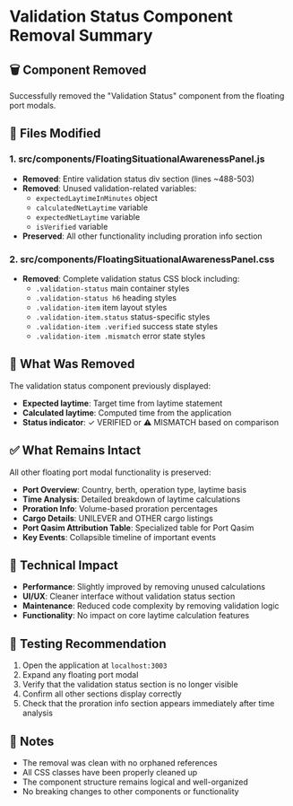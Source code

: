 # Validation Status Component Removal Summary

## 🗑️ **Component Removed**
Successfully removed the "Validation Status" component from the floating port modals.

## 📁 **Files Modified**

### 1. **src/components/FloatingSituationalAwarenessPanel.js**
- **Removed**: Entire validation status div section (lines ~488-503)
- **Removed**: Unused validation-related variables:
  - `expectedLaytimeInMinutes` object
  - `calculatedNetLaytime` variable
  - `expectedNetLaytime` variable  
  - `isVerified` variable
- **Preserved**: All other functionality including proration info section

### 2. **src/components/FloatingSituationalAwarenessPanel.css**
- **Removed**: Complete validation status CSS block including:
  - `.validation-status` main container styles
  - `.validation-status h6` heading styles
  - `.validation-item` item layout styles
  - `.validation-item.status` status-specific styles
  - `.validation-item .verified` success state styles
  - `.validation-item .mismatch` error state styles

## 🎯 **What Was Removed**

The validation status component previously displayed:
- **Expected laytime**: Target time from laytime statement
- **Calculated laytime**: Computed time from the application
- **Status indicator**: ✓ VERIFIED or ⚠ MISMATCH based on comparison

## ✅ **What Remains Intact**

All other floating port modal functionality is preserved:
- **Port Overview**: Country, berth, operation type, laytime basis
- **Time Analysis**: Detailed breakdown of laytime calculations
- **Proration Info**: Volume-based proration percentages
- **Cargo Details**: UNILEVER and OTHER cargo listings
- **Port Qasim Attribution Table**: Specialized table for Port Qasim
- **Key Events**: Collapsible timeline of important events

## 🔧 **Technical Impact**

- **Performance**: Slightly improved by removing unused calculations
- **UI/UX**: Cleaner interface without validation status section
- **Maintenance**: Reduced code complexity by removing validation logic
- **Functionality**: No impact on core laytime calculation features

## 🧪 **Testing Recommendation**

1. Open the application at `localhost:3003`
2. Expand any floating port modal
3. Verify that the validation status section is no longer visible
4. Confirm all other sections display correctly
5. Check that the proration info section appears immediately after time analysis

## 📝 **Notes**

- The removal was clean with no orphaned references
- All CSS classes have been properly cleaned up
- The component structure remains logical and well-organized
- No breaking changes to other components or functionality 